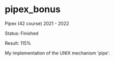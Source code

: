 # pipex_bonus
Pipex (42 course) 2021 - 2022

Status: Finished

Result: 115%

My implementation of the UNIX mechanism 'pipe'.

